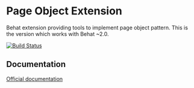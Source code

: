 Page Object Extension
=====================

Behat extension providing tools to implement page object pattern. This is the version which works with Behat ~2.0.

[![Build Status](https://secure.travis-ci.org/sensiolabs/BehatPageObjectExtension.png?branch=1.0)](http://travis-ci.org/sensiolabs/BehatPageObjectExtension)

## Documentation

[Official documentation](doc/index.rst)
